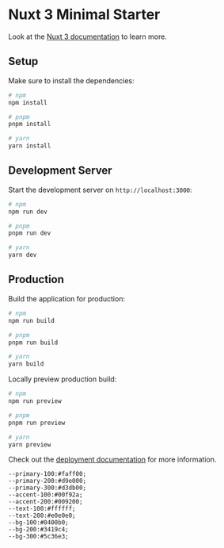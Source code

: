 # Nuxt 3 Minimal Starter

Look at the [Nuxt 3 documentation](https://nuxt.com/docs/getting-started/introduction) to learn more.

## Setup

Make sure to install the dependencies:

```bash
# npm
npm install

# pnpm
pnpm install

# yarn
yarn install
```

## Development Server

Start the development server on `http://localhost:3000`:

```bash
# npm
npm run dev

# pnpm
pnpm run dev

# yarn
yarn dev
```

## Production

Build the application for production:

```bash
# npm
npm run build

# pnpm
pnpm run build

# yarn
yarn build
```

Locally preview production build:

```bash
# npm
npm run preview

# pnpm
pnpm run preview

# yarn
yarn preview
```

Check out the [deployment documentation](https://nuxt.com/docs/getting-started/deployment) for more information.

    --primary-100:#faff00;
    --primary-200:#d9e000;
    --primary-300:#d3db00;
    --accent-100:#00f92a;
    --accent-200:#009200;
    --text-100:#ffffff;
    --text-200:#e0e0e0;
    --bg-100:#0400b0;
    --bg-200:#3419c4;
    --bg-300:#5c36e3;


